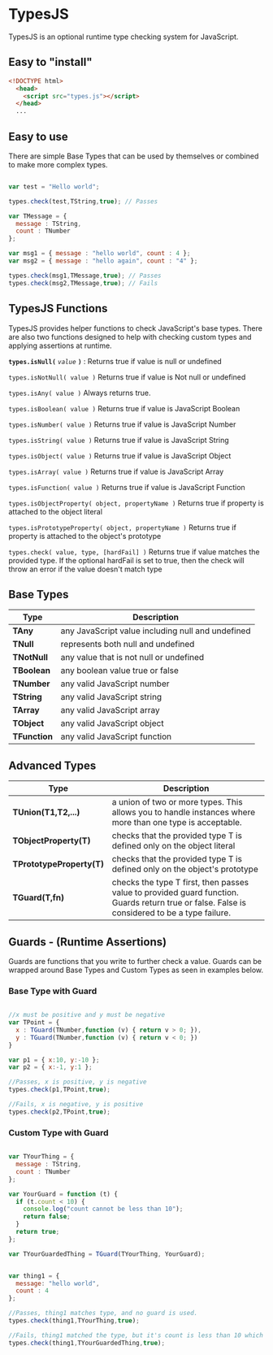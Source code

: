 # TypesJS
TypesJS is an optional runtime type checking system for JavaScript.


## Easy to "install"
```html
<!DOCTYPE html>
  <head>
    <script src="types.js"></script>
  </head>
  ...
```

## Easy to use
There are simple Base Types that can be used by themselves or combined to make more complex types.

```javascript

var test = "Hello world";

types.check(test,TString,true); // Passes

var TMessage = {
  message : TString,
  count : TNumber
};

var msg1 = { message : "hello world", count : 4 };
var msg2 = { message : "hello again", count : "4" };

types.check(msg1,TMessage,true); // Passes
types.check(msg2,TMessage,true); // Fails 

```
## TypesJS Functions
TypesJS provides helper functions to check JavaScript's base types. There are also two functions designed to help with checking custom types and applying assertions at runtime.


**`types.isNull(`** _`value`_ **`)`** : Returns true if value is null or undefined

``` types.isNotNull( value ) ```
Returns true if value is Not null or undefined

``` types.isAny( value ) ``` 
Always returns true.

``` types.isBoolean( value ) ``` 
Returns true if value is JavaScript Boolean

``` types.isNumber( value ) ```
Returns true if value is JavaScript Number

``` types.isString( value ) ```
Returns true if value is JavaScript String

``` types.isObject( value ) ```
Returns true if value is JavaScript Object

``` types.isArray( value ) ```
Returns true if value is JavaScript Array

``` types.isFunction( value ) ```
Returns true if value is JavaScript Function

``` types.isObjectProperty( object, propertyName ) ```
Returns true if property is attached to the object literal

``` types.isPrototypeProperty( object, propertyName ) ```
Returns true if property is attached to the object's prototype

`types.check( value, type, [hardFail] )`
Returns true if value matches the provided type. If the optional hardFail is set to true, then the check will throw an error if the value doesn't match type


## Base Types
| Type | Description |
|---|---|
|**TAny**| any JavaScript value including null and undefined|
|**TNull**| represents both null and undefined|
|**TNotNull**| any value that is not null or undefined|
|**TBoolean**| any boolean value true or false |
|**TNumber**| any valid JavaScript number |
|**TString**| any valid JavaScript string |
|**TArray**| any valid JavaScript array |
|**TObject**| any valid JavaScript object |
|**TFunction**| any valid JavaScript function |

## Advanced Types
| Type | Description |
|---|---|
|**TUnion(T1,T2,...)**| a union of two or more types. This allows you to handle instances where more than one type is acceptable. |
|**TObjectProperty(T)**| checks that the provided type T is defined only on the object literal |
|**TPrototypeProperty(T)**| checks that the provided type T is defined only on the object's prototype |
|**TGuard(T,fn)**| checks the type T first, then passes value to provided guard function. Guards return true or false. False is considered to be a type failure. |


## Guards - (Runtime Assertions)
Guards are functions that you write to further check a value. Guards can be wrapped around Base Types and Custom Types as seen in examples below. 
### Base Type with Guard
```javascript

//x must be positive and y must be negative
var TPoint = {
  x : TGuard(TNumber,function (v) { return v > 0; }),
  y : TGuard(TNumber,function (v) { return v < 0; })
}

var p1 = { x:10, y:-10 };
var p2 = { x:-1, y:1 };

//Passes, x is positive, y is negative
types.check(p1,TPoint,true);

//Fails, x is negative, y is positive
types.check(p2,TPoint,true);

```
### Custom Type with Guard 
```javascript

var TYourThing = {
  message : TString,
  count : TNumber
};

var YourGuard = function (t) {
  if (t.count < 10) {
    console.log("count cannot be less than 10");
    return false;
  }
  return true;
};

var TYourGuardedThing = TGuard(TYourThing, YourGuard);


var thing1 = {
  message: "hello world",
  count : 4
};

//Passes, thing1 matches type, and no guard is used.
types.check(thing1,TYourThing,true);

//Fails, thing1 matched the type, but it's count is less than 10 which fails the gaurd.
types.check(thing1,TYourGuardedThing,true);
```

